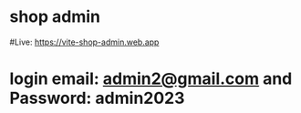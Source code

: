 # shop admin
#Live: https://vite-shop-admin.web.app
# login email: admin2@gmail.com and Password: admin2023
